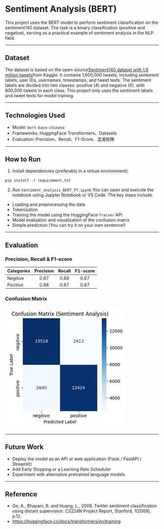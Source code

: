 # Sentiment Analysis (BERT)


This project uses the BERT model to perform sentiment classification on the sentiment140 dataset. The task is a binary classification (positive and negative), serving as a practical example of sentiment analysis in the NLP field.

---

## Dataset
The dataset is based on the open-source[Sentiment140 dataset with 1.6 million tweets](<https://www.kaggle.com/datasets/kazanova/sentiment140> "Title")from Kaggle. It contains 1,600,000 tweets, including sentiment labels, user IDs, usernames, timestamps, and tweet texts. The sentiment labels are divided into two classes: positive (4) and negative (0), with 800,000 tweets in each class. This project only uses the sentiment labels and tweet texts for model training.

---

## Technologies Used
- Model: ```bert-base-chinese```
- Frameworks: HuggingFace Transformers、Datasets
- Evaluation: Precision、Recall、F1-Score、混淆矩陣

---

## How to Run
1. Install dependencies (preferably in a virtual environment):
```python
pip install -r requirement.txt
```

2. Run ```Sentiment_analysis_BERT_FT.ipynb```
You can open and execute the notebook using Jupyter Notebook or VS Code. The key steps include:

- Loading and preprocessing the data
- Tokenization
- Training the model using the HuggingFace ```Trainer``` API
- Model evaluation and visualization of the confusion matrix
- Simple prediction (You can try it on your own sentence!)

---

## Evaluation
### Precision, Recall & F1-score

|Categories|Precision| Recall | F1-score|
|:-------|:------: | :------: | :------: |
|Negitive|0.87   |   0.88  | 0.87|
|Pocitive|0.88   |   0.87  | 0.87|


### Confusion Matrix
![image1](<results/confusion_matrix.jpg> "confusion matrix")

---

## Future Work
- Deploy the model as an API or web application (Flask / FastAPI / Streamlit)
- Add Early Stopping or a Learning Rate Scheduler
- Experiment with alternative pretrained language models

--- 

## Reference
- Go, A., Bhayani, R. and Huang, L., 2009. Twitter sentiment classification using distant supervision. CS224N Project Report, Stanford, 1(2009), p.12.
- https://huggingface.co/docs/transformers/en/training



